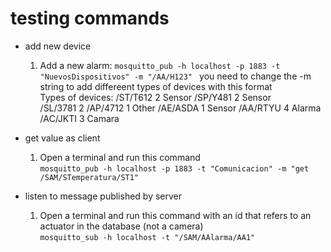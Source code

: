 # testing commands
- add new device
    1. Add a new alarm: ```mosquitto_pub -h localhost -p 1883 -t "NuevosDispositivos" -m "/AA/H123" ```  you need to change the -m string to add differeent types of devices with this format <br>
    Types of devices: 
    /ST/T612  2 Sensor
    /SP/Y481  2 Sensor  
    /SL/3781  2
    /AP/4712  1 Other
    /AE/ASDA  1 Sensor
    /AA/RTYU  4 Alarma
    /AC/JKTI  3 Camara 




- get value as client
    1. Open a terminal and run this command <br>
    ``` mosquitto_pub -h localhost -p 1883 -t "Comunicacion" -m "get /SAM/STemperatura/ST1"    ```
- listen to message published by server
    1. Open a terminal and run this command with an id that refers to an actuator in the database (not a camera) <br>```mosquitto_sub -h localhost -t "/SAM/AAlarma/AA1"``` 

    